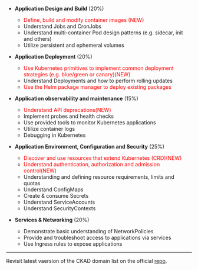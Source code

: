 - **Application Design and Build** (20%)
  -  <span style="color:red">Define, build and modify container images (NEW)</span>
  -  Understand Jobs and CronJobs
  -  Understand multi-container Pod design patterns (e.g. sidecar, init and others)
  -  Utilize persistent and ephemeral volumes

- **Application Deployment** (20%)
  -  <span style="color:red">Use Kubernetes primitives to implement common deployment strategies (e.g. blue/green or canary)(NEW)</span>
  -  Understand Deployments and how to perform rolling updates
  -  <span style="color:red">Use the Helm package manager to deploy existing packages

- **Application observability  and maintenance** (15%)
  -  <span style="color:red">Understand API deprecations(NEW)</span>
  -  Implement probes and health checks
  -  Use provided tools to monitor Kubernetes applications
  -  Utilize container logs
  -  Debugging in Kubernetes

- **Application Environment, Configuration and Security** (25%)
  -  <span style="color:red">Discover and use resources that extend Kubernetes (CRD)(NEW)</span>
  -  <span style="color:red">Understand authentication, authorization and admission control(NEW)</span>
  -  Understanding and defining resource requirements, limits and quotas
  -  Understand ConfigMaps
  -  Create & consume Secrets
  -  Understand ServiceAccounts
  -  Understand SecurityContexts

- **Services & Networking** (20%)
  -  Demonstrate basic understanding of NetworkPolicies
  -  Provide and troubleshoot access to applications via services
  -  Use Ingress rules to expose applications

---

Revisit latest vaersion of the CKAD domain list on the official [repo](https://github.com/cncf/curriculum).
